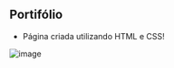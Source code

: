 ## Portifólio
* Página criada utilizando HTML e CSS!

![image](https://user-images.githubusercontent.com/105058597/222629162-017a0e49-9815-4538-aeb0-77df8dcfcc96.png)
